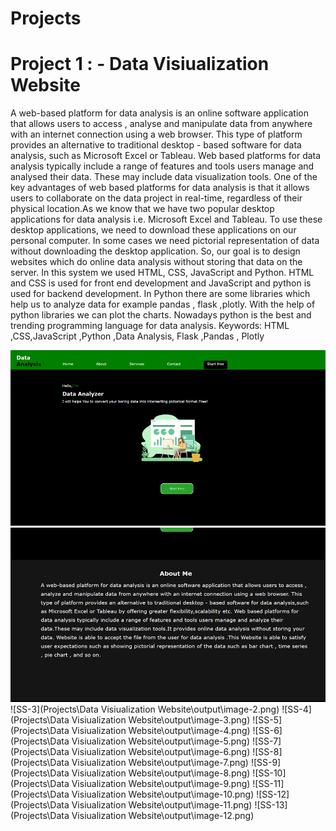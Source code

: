 # Projects

# Project 1 : - Data Visiualization Website

<p>A web-based platform for data analysis is an online software application that allows users
to access , analyse and manipulate data from anywhere with an internet connection using a
web browser. This type of platform provides an alternative to traditional desktop - based
software for data analysis, such as Microsoft Excel or Tableau. Web based platforms for data
analysis typically include a range of features and tools users manage and analysed their data.
These may include data visualization tools. One of the key advantages of web based platforms
for data analysis is that it allows users to collaborate on the data project in real-time, regardless
of their physical location.As we know that we have two popular desktop applications for data
analysis i.e. Microsoft Excel and Tableau. To use these desktop applications, we need to
download these applications on our personal computer. In some cases we need pictorial
representation of data without downloading the desktop application. So, our goal is to design
websites which do online data analysis without storing that data on the server. In this system
we used HTML, CSS, JavaScript and Python. HTML and CSS is used for front end
development and JavaScript and python is used for backend development. In Python there are
some libraries which help us to analyze data for example pandas , flask ,plotly. With the help
of python libraries we can plot the charts. Nowadays python is the best and trending
programming language for data analysis.
Keywords: HTML ,CSS,JavaScript ,Python ,Data Analysis, Flask ,Pandas , Plotly</p>

![SS-1](.\image.png)
![SS-2](.\image-1.png)
![SS-3](Projects\Data Visiualization Website\output\image-2.png)
![SS-4](Projects\Data Visiualization Website\output\image-3.png)
![SS-5](Projects\Data Visiualization Website\output\image-4.png)
![SS-6](Projects\Data Visiualization Website\output\image-5.png)
![SS-7](Projects\Data Visiualization Website\output\image-6.png)
![SS-8](Projects\Data Visiualization Website\output\image-7.png)
![SS-9](Projects\Data Visiualization Website\output\image-8.png)
![SS-10](Projects\Data Visiualization Website\output\image-9.png)
![SS-11](Projects\Data Visiualization Website\output\image-10.png)
![SS-12](Projects\Data Visiualization Website\output\image-11.png)
![SS-13](Projects\Data Visiualization Website\output\image-12.png)
